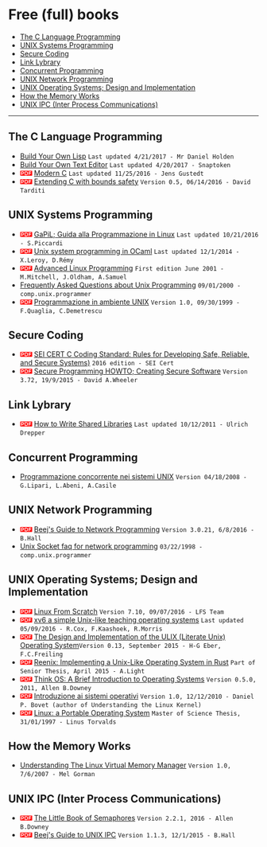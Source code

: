 # Free (full) books

* [The C Language Programming](#headFB1)
* [UNIX Systems Programming](#headFB2)
* [Secure Coding](#headFB9)
* [Link Lybrary](#headFB3)
* [Concurrent Programming](#headFB4)
* [UNIX Network Programming](#headFB5)
* [UNIX Operating Systems; Design and Implementation](#headFB6)
* [How the Memory Works](#headFB7)
* [UNIX IPC (Inter Process Communications)](#headFB8)

---

## <a name="headFB1"></a>The C Language Programming

* [Build Your Own Lisp](https://github.com/orangeduck/BuildYourOwnLisp) `Last updated 4/21/2017 - Mr Daniel Holden`
* [Build Your Own Text Editor](http://viewsourcecode.org/snaptoken/kilo/index.html) `Last updated 4/20/2017 - Snaptoken`
* ![pdf doc](./img/pdf_doc.png?raw=true) [Modern C](http://icube-icps.unistra.fr/index.php/File:ModernC.pdf) `Last updated 11/25/2016 - Jens Gustedt`
* ![pdf doc](./img/pdf_doc.png?raw=true) [Extending C with bounds safety](https://github.com/Microsoft/checkedc/releases/download/v0.5-final/checkedc-v0.5.pdf) `Version 0.5, 06/14/2016 - David Tarditi`

## <a name="headFB2"></a>UNIX Systems Programming

* ![pdf doc](./img/pdf_doc.png?raw=true) [GaPiL; Guida alla Programmazione in Linux](https://dl.dropboxusercontent.com/u/57071683/gapil.pdf) `Last updated 10/21/2016 - S.Piccardi`
* ![pdf doc](./img/pdf_doc.png?raw=true) [Unix system programming in OCaml](https://ocaml.github.io/ocamlunix/ocamlunix.pdf) `Last updated 12/1/2014 - X.Leroy, D.Rémy`
* ![pdf doc](./img/pdf_doc.png?raw=true) [Advanced Linux Programming](http://advancedlinuxprogramming.com/alp-folder/advanced-linux-programming.pdf) `First edition June 2001 - M.Mitchell, J.Oldham, A.Samuel`
* [Frequently Asked Questions about Unix Programming](https://www.svbug.com/documentation/comp.unix.programmer-FAQ/) `09/01/2000 - comp.unix.programmer`
* ![pdf doc](./img/pdf_doc.png?raw=true) [Programmazione in ambiente UNIX](http://www.dis.uniroma1.it/pub/quaglia/dispensa.pdf) `Version 1.0, 09/30/1999 - F.Quaglia, C.Demetrescu`

## <a name="headFB9"></a>Secure Coding

* ![pdf doc](./img/pdf_doc.png?raw=true) [SEI CERT C Coding Standard: Rules for Developing Safe, Reliable, and Secure Systems)](https://dl.dropboxusercontent.com/u/57071683/sei-cert-c-coding-standard-2016-v01.pdf) `2016 edition - SEI Cert`
* ![pdf doc](./img/pdf_doc.png?raw=true) [Secure Programming HOWTO; Creating Secure Software](https://www.dwheeler.com/secure-programs/Secure-Programs-HOWTO.pdf) `Version 3.72, 19/9/2015 - David A.Wheeler`

## <a name="headFB3"></a>Link Lybrary

* ![pdf doc](./img/pdf_doc.png?raw=true) [How to Write Shared Libraries](https://www.akkadia.org/drepper/dsohowto.pdf) `Last updated 10/12/2011 - Ulrich Drepper`

## <a name="headFB4"></a>Concurrent Programming

* [Programmazione concorrente nei sistemi UNIX](https://www.dropbox.com/s/y6gon2neug18wjy/programmazione_concorr_nei_sys_unix.pdf?dl=0) `Version 04/18/2008 - G.Lipari, L.Abeni, A.Casile`

## <a name="headFB5"></a>UNIX Network Programming

* ![pdf doc](./img/pdf_doc.png?raw=true) [Beej's Guide to Network Programming](https://beej.us/guide/bgnet/output/print/bgnet_A4_2.pdf) `Version 3.0.21, 6/8/2016 - B.Hall`
* [Unix Socket faq for network programming](https://web.fe.up.pt/~jmcruz/etc/sockets/unix-socket-faq.html) `03/22/1998 - comp.unix.programmer` 

## <a name="headFB6"></a>UNIX Operating Systems; Design and Implementation

* ![pdf doc](./img/pdf_doc.png?raw=true) [Linux From Scratch](http://www.linuxfromscratch.org/lfs/downloads/stable/LFS-BOOK-7.10.pdf) `Version 7.10, 09/07/2016 - LFS Team`
* ![pdf doc](./img/pdf_doc.png?raw=true) [xv6 a simple Unix-like teaching operating systems](https://pdos.csail.mit.edu/6.828/2016/xv6/book-rev9.pdf) `Last updated 05/09/2016 - R.Cox, F.Kaashoek, R.Morris`
* ![pdf doc](./img/pdf_doc.png?raw=true) [The Design and Implementation of the ULIX (Literate Unix) Operating System](http://ulixos.org/doc/ulix-book-0.13.pdf)`Version 0.13, September 2015 - H-G Eber, F.C.Freiling`
* ![pdf doc](./img/pdf_doc.png?raw=true) [Reenix: Implementing a Unix-Like Operating System in Rust](https://scialex.github.io/reenix.pdf) `Part of Senior Thesis, April 2015 - A.Light`
* ![pdf doc](./img/pdf_doc.png?raw=true) [Think OS: A Brief Introduction to Operating Systems](http://greenteapress.com/thinkos/thinkos.pdf) `Version 0.5.0, 2011, Allen B.Downey`
* ![pdf doc](./img/pdf_doc.png?raw=true) [Introduzione ai sistemi operativi](http://so.sprg.uniroma2.it/files/dispense_bovet_2010.pdf) `Version 1.0, 12/12/2010 - Daniel P. Bovet (author of Understanding the Linux Kernel)`
* ![pdf doc](./img/pdf_doc.png?raw=true) [Linux: a Portable Operating System](https://dl.dropboxusercontent.com/u/57071683/torvalds97.pdf) `Master of Science Thesis, 31/01/1997 - Linus Torvalds`

## <a name="headFB7"></a>How the Memory Works

* [Understanding The Linux Virtual Memory Manager](https://www.kernel.org/doc/gorman/pdf/understand.pdf) `Version 1.0, 7/6/2007 - Mel Gorman`

## <a name="headFB8"></a>UNIX IPC (Inter Process Communications)

* ![pdf doc](./img/pdf_doc.png?raw=true) [The Little Book of Semaphores](http://greenteapress.com/semaphores/LittleBookOfSemaphores.pdf) `Version 2.2.1, 2016 - Allen B.Downey`
* ![pdf doc](./img/pdf_doc.png?raw=true) [Beej's Guide to UNIX IPC](https://beej.us/guide/bgipc/output/print/bgipc_A4_2.pdf) `Version 1.1.3, 12/1/2015 - B.Hall`
